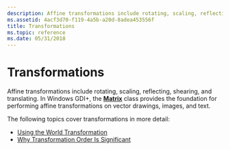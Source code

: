 ```yaml
---
description: Affine transformations include rotating, scaling, reflecting, shearing, and translating. In Windows GDI+, the Matrix class provides the foundation for performing affine transformations on vector drawings, images, and text.
ms.assetid: 4acf3d70-f119-4a5b-a20d-8adea453556f
title: Transformations
ms.topic: reference
ms.date: 05/31/2018
---
```


# Transformations

Affine transformations include rotating, scaling, reflecting, shearing, and translating. In Windows GDI+, the [**Matrix**](/windows/desktop/api/gdiplusmatrix/nl-gdiplusmatrix-matrix) class provides the foundation for performing affine transformations on vector drawings, images, and text.

The following topics cover transformations in more detail:

-   [Using the World Transformation](-gdiplus-using-the-world-transformation-use.md)
-   [Why Transformation Order Is Significant](-gdiplus-why-transformation-order-is-significant-use.md)

 

 



